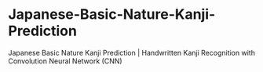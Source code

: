 # Japanese-Basic-Nature-Kanji-Prediction
Japanese Basic Nature Kanji Prediction | Handwritten Kanji Recognition with Convolution Neural Network (CNN)
